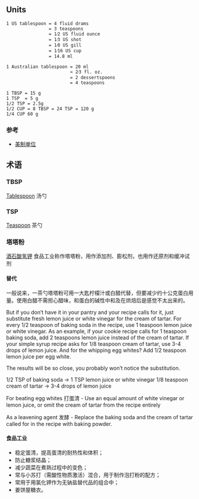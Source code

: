 

## Units


```
1 US tablespoon	= 4 fluid drams
                = 3 teaspoons
                = 1⁄2 US fluid ounce
                = 1⁄3 US shot
                = 1⁄8 US gill
                = 1⁄16 US cup
                = 14.8 ml

1 Australian tablespoon	= 20 ml
                        ≈ 2⁄3 fl. oz.
                        = 2 dessertspoons
                        = 4 teaspoons

1 TBSP = 15 g
1 TSP  = 5 g
1/2 TSP = 2.5g
1/2 CUP = 8 TBSP = 24 TSP = 120 g
1/4 CUP 60 g
```

### 参考
* [美制单位](https://en.wikipedia.org/wiki/United_States_customary_units)

## 术语


### TBSP
[Tablespoon](https://en.wikipedia.org/wiki/Tablespoon)
汤勺

### TSP
[Teaspoon](https://en.wikipedia.org/wiki/Teaspoon)
茶勺

### 塔塔粉
[酒石酸氢钾](https://zh.wikipedia.org/wiki/%E9%85%92%E7%9F%B3%E9%85%B8%E6%B0%A2%E9%92%BE)
食品工业称作塔塔粉，用作添加剂、膨松剂，也用作还原剂和缓冲试剂

#### 替代
一般说来，一茶勺塔塔粉可用一大匙柠檬汁或白醋代替，但要减少约十公克蛋白用量。使用白醋不需担心醋味，和蛋白的碱性中和及在烘焙后是感觉不太出来的。

But if you don’t have it in your pantry and your recipe calls for it, just substitute fresh lemon juice or white vinegar for the cream of tartar. For every 1/2 teaspoon of baking soda in the recipe, use 1 teaspoon lemon juice or white vinegar. As an example, if your cookie recipe calls for 1 teaspoon baking soda, add 2 teaspoons lemon juice instead of the cream of tartar. If your simple syrup recipe asks for 1/8 teaspoon cream of tartar, use 3-4 drops of lemon juice. And for the whipping egg whites? Add 1/2 teaspoon lemon juice per egg white.

The results will be so close, you probably won’t notice the substitution.

1/2 TSP of baking soda -> 1 TSP lemon juice or white vinegar
1/8 teaspoon cream of tartar -> 3-4 drops of lemon juice


For beating egg whites 打蛋清 - Use an equal amount of white vinegar or lemon juice, or omit the cream of tartar from the recipe entirely

As a leavening agent 发酵 - Replace the baking soda and the cream of tartar called for in the recipe with baking powder.

#### 食品工业
* 稳定蛋清，提高蛋清的耐热性和体积；
* 防止糖浆结晶；
* 减少蔬菜在煮熟过程中的变色；
* 常与小苏打（需酸性物质激活）混合，用于制作泡打粉的配方；
* 常用于用氯化钾作为无钠盐替代品的组合中；
* 姜饼屋糖衣。
